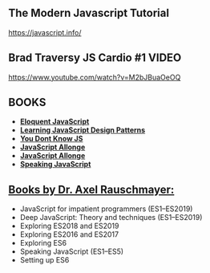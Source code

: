 ## The Modern Javascript Tutorial

https://javascript.info/

## Brad Traversy JS Cardio #1 VIDEO

https://www.youtube.com/watch?v=M2bJBuaOeOQ

## BOOKS

- **[Eloquent JavaScript](https://eloquentjavascript.net/)**
- **[Learning JavaScript Design Patterns](https://addyosmani.com/resources/essentialjsdesignpatterns/book/)**
- **[You Dont Know JS](https://github.com/getify/You-Dont-Know-JS)**
- **[JavaScript Allonge](https://leanpub.com/javascriptallongesix/read)**
- **[JavaScript Allonge](https://leanpub.com/javascriptallongesix/read)**
- **[Speaking JavaScript](http://speakingjs.com/es5/index.html)**

## [Books by Dr. Axel Rauschmayer:](https://exploringjs.com/)

- JavaScript for impatient programmers (ES1–ES2019)
- Deep JavaScript: Theory and techniques (ES1–ES2019)
- Exploring ES2018 and ES2019
- Exploring ES2016 and ES2017
- Exploring ES6
- Speaking JavaScript (ES1–ES5)
- Setting up ES6
